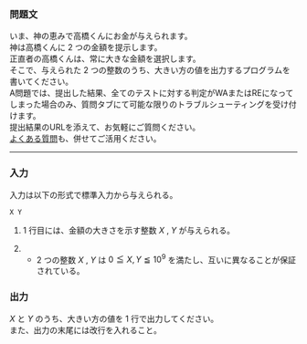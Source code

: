 <div id="task-statement">

<div class="part">

### 問題文

<div class="section">

いま、神の恵みで高橋くんにお金が与えられます。  
神は高橋くんに $2$ つの金額を提示します。  
正直者の高橋くんは、常に大きな金額を選択します。  
そこで、与えられた $2$ つの整数のうち、大きい方の値を出力するプログラムを書いてください。  
A問題では、提出した結果、全てのテストに対する判定がWAまたはREになってしまった場合のみ、質問タブにて可能な限りのトラブルシューティングを受け付けます。  
提出結果のURLを添えて、お気軽にご質問ください。  
[よくある質問](http://abc002.contest.atcoder.jp/faq)も、併せてご活用ください。

</div>

</div>

------------------------------------------------------------------------

<div class="io-style">

<div class="part">

### 入力

<div class="section">

入力は以下の形式で標準入力から与えられる。

    X Y

1.  $1$ 行目には、金額の大きさを示す整数 $X$ , $Y$ が与えられる。

2.  - $2$ つの整数 $X$ , $Y$ は $0≦X,Y≦10^9$ を満たし、互いに異なることが保証されている。

</div>

</div>

<div class="part">

### 出力

<div class="section">

$X$ と $Y$ のうち、大きい方の値を $1$ 行で出力してください。  
また、出力の末尾には改行を入れること。

</div>

</div>

</div>

</div>
